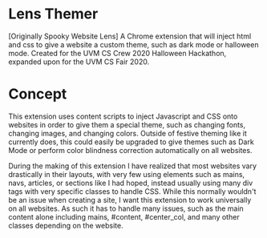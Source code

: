 # Lens Themer
[Originally Spooky Website Lens]
A Chrome extension that will inject html and css to give a website a custom theme, such as dark mode or halloween mode.
Created for the UVM CS Crew 2020 Halloween Hackathon, expanded upon for the UVM CS Fair 2020.

# Concept
This extension uses content scripts to inject Javascript and CSS onto websites in order to give them a special theme, such as changing fonts, changing images, and changing colors.
Outside of festive theming like it currently does, this could easily be upgraded to give themes such as Dark Mode or perform color blindness correction automatically on all websites.

During the making of this extension I have realized that most websites vary drastically in their layouts, with very few using elements such as mains, navs, articles, or sections like I had hoped, instead usually using many div tags with very specific classes to handle CSS.
While this normally wouldn't be an issue when creating a site, I want this extension to work universally on all websites. As such it has to handle many issues, such as the main content alone including mains, #content, #center_col, and many other classes depending on the website.
